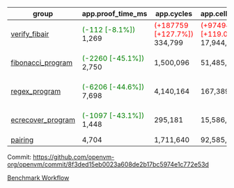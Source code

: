 | group | app.proof_time_ms | app.cycles | app.cells_used | leaf.proof_time_ms | leaf.cycles | leaf.cells_used |
| -- | -- | -- | -- | -- | -- | -- |
| [verify_fibair](https://github.com/openvm-org/openvm/blob/benchmark-results/benchmarks-pr/1413/verify_fibair-8f3ded15eb0023a608de2b17bc5974e1c772e53d.md) |<span style='color: green'>(-112 [-8.1%])</span> 1,269 | <span style='color: red'>(+187759 [+127.7%])</span> 334,799 | <span style='color: red'>(+9749449 [+119.0%])</span> 17,944,353 |- | - | - |
| [fibonacci_program](https://github.com/openvm-org/openvm/blob/benchmark-results/benchmarks-pr/1413/fibonacci-8f3ded15eb0023a608de2b17bc5974e1c772e53d.md) |<span style='color: green'>(-2260 [-45.1%])</span> 2,750 |  1,500,096 |  51,485,167 |<span style='color: green'>(-235 [-5.8%])</span> 3,846 | <span style='color: red'>(+450246 [+55.2%])</span> 1,265,757 | <span style='color: red'>(+31509007 [+81.1%])</span> 70,355,699 |
| [regex_program](https://github.com/openvm-org/openvm/blob/benchmark-results/benchmarks-pr/1413/regex-8f3ded15eb0023a608de2b17bc5974e1c772e53d.md) |<span style='color: green'>(-6206 [-44.6%])</span> 7,698 |  4,140,164 |  167,389,450 |<span style='color: green'>(-1524 [-9.2%])</span> 15,064 | <span style='color: red'>(+1085724 [+37.4%])</span> 3,988,107 | <span style='color: red'>(+131160492 [+75.5%])</span> 304,899,481 |
| [ecrecover_program](https://github.com/openvm-org/openvm/blob/benchmark-results/benchmarks-pr/1413/ecrecover-8f3ded15eb0023a608de2b17bc5974e1c772e53d.md) |<span style='color: green'>(-1097 [-43.1%])</span> 1,448 |  295,181 |  15,586,346 |<span style='color: green'>(-282 [-2.1%])</span> 13,055 | <span style='color: red'>(+735882 [+32.7%])</span> 2,989,206 | <span style='color: red'>(+110514437 [+82.6%])</span> 244,300,402 |
| [pairing](https://github.com/openvm-org/openvm/blob/benchmark-results/benchmarks-pr/1413/pairing-8f3ded15eb0023a608de2b17bc5974e1c772e53d.md) | 4,704 |  1,711,640 |  92,585,975 | 14,123 |  3,302,188 |  275,099,628 |


Commit: https://github.com/openvm-org/openvm/commit/8f3ded15eb0023a608de2b17bc5974e1c772e53d

[Benchmark Workflow](https://github.com/openvm-org/openvm/actions/runs/13803688608)
